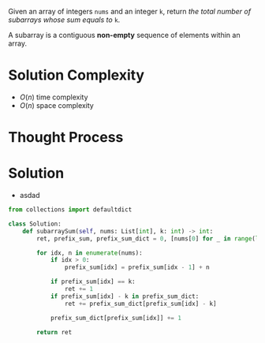 Given an array of integers `nums` and an integer `k`, return _the total number of subarrays whose sum equals to_ `k`.

A subarray is a contiguous **non-empty** sequence of elements within an array.
# Solution Complexity
- $O(n)$ time complexity
- $O(n)$ space complexity
# Thought Process
# Solution
- asdad
```Python
from collections import defaultdict

class Solution:
	def subarraySum(self, nums: List[int], k: int) -> int:
		ret, prefix_sum, prefix_sum_dict = 0, [nums[0] for _ in range(len(nums))], defaultdict(int)

		for idx, n in enumerate(nums):
			if idx > 0:
				prefix_sum[idx] = prefix_sum[idx - 1] + n

			if prefix_sum[idx] == k:
				ret += 1
			if prefix_sum[idx] - k in prefix_sum_dict:
				ret += prefix_sum_dict[prefix_sum[idx] - k]

			prefix_sum_dict[prefix_sum[idx]] += 1

		return ret
```